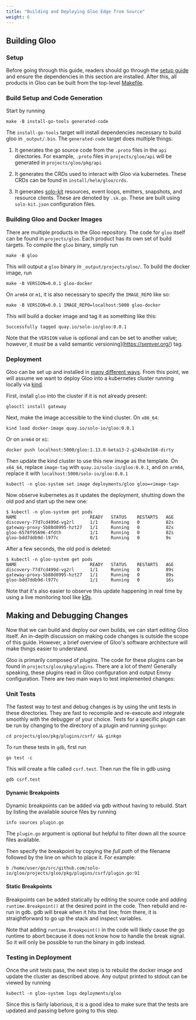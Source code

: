 ```yaml
---
title: "Building and Deploying Gloo Edge from Source"
weight: 6
---
```


## Building Gloo

### Setup

Before going through this guide, readers should go through the [setup guide](https://docs.solo.io/gloo-edge/latest/guides/dev/setting-up-dev-environment/) and ensure the dependencies in this section are installed. After this, all products in Gloo can be built from the top-level [Makefile](https://github.com/solo-io/gloo/blob/master/Makefile).

### Build Setup and Code Generation

Start by running

    make -B install-go-tools generated-code

The `install-go-tools` target will install dependencies necessary to build gloo in `_output/.bin`. The `generated-code` target does multiple things:

1. It generates the go source code from the `.proto` files in the `api` directories. For example, `.proto` files in `projects/gloo/api` will be generated in `projects/gloo/pkg/api`

2. It generates the CRDs used to interact with Gloo via kubernetes. These CRDs can be found in `install/helm/gloo/crds`.

3. It generates [solo-kit](https://github.com/solo-io/solo-kit) resources, event loops, emitters, snapshots, and resource clients. These are denoted by `.sk.go`.  These are built using `solo-kit.json` configuration files.

### Building Gloo and Docker Images

There are multiple products in the Gloo repository. The code for `gloo` itself can be found in `projects/gloo`. Each product has its own set of build targets. To compile the `gloo` binary, simply run

    make -B gloo

This will output a `gloo` binary in `_output/projects/gloo/`. To build the docker image, run

    make -B VERSION=0.0.1 gloo-docker

On `arm64` or `m1`, it is also necessary to specify the `IMAGE_REPO` like so:

    make -B VERSION=0.0.1 IMAGE_REPO=localhost:5000 gloo-docker

This will build a docker image and tag it as something like this:

    Successfully tagged quay.io/solo-io/gloo:0.0.1

Note that the `VERSION` value is optional and can be set to another value; however, it *must* be a valid semantic versioning](https://semver.org/) tag.

### Deployment

Gloo can be set up and installed in [many different ways](https://docs.solo.io/gloo-edge/latest/installation/preparation/#deployment-requirements). From this point, we will assume we want to deploy Gloo into a kubernetes cluster running locally via [kind](https://docs.solo.io/gloo-edge/latest/installation/platform_configuration/cluster_setup/#kind).

First, install `gloo` into the cluster if it is not already present:

    glooctl install gateway

Next, make the image accessible to the kind cluster. On `x86_64`:

    kind load docker-image quay.io/solo-io/gloo:0.0.1

Or on `arm64` or `m1`:

    docker push localhost:5000/gloo:1.13.0-beta13-2-g24ba2e1b8-dirty

Then update the kind cluster to use this new image as the template. On `x64_64`, replace `image-tag` with `quay.io/solo-io/gloo:0.0.1`, and on `arm64`, replace it with `localhost:5000/solo-io/gloo:0.0.1`

    kubectl -n gloo-system set image deployments/gloo gloo=<image-tag>

Now observe kubernetes as it updates the deployment, shutting down the old pod and start up the new one:

    $ kubectl -n gloo-system get pods
    NAME                            READY   STATUS    RESTARTS   AGE
    discovery-77d7cd499d-vg2rl      1/1     Running   0          82s
    gateway-proxy-5b88d8995-hzt27   1/1     Running   0          82s
    gloo-6578f95696-4fdth           1/1     Running   0          82s
    gloo-bdd7ddb9d-l977c            0/1     Running   0          9s

After a few seconds, the old pod is deleted:

    $ kubectl -n gloo-system get pods
    NAME                            READY   STATUS    RESTARTS   AGE
    discovery-77d7cd499d-vg2rl      1/1     Running   0          89s
    gateway-proxy-5b88d8995-hzt27   1/1     Running   0          89s
    gloo-bdd7ddb9d-l977c            1/1     Running   0          16s

Note that it's also easier to observe this update happening in real time by using a live monitoring tool like [k9s](https://k9scli.io/).

## Making and Debugging Changes

Now that we can build and deploy our own builds, we can start editing Gloo itself. An in-depth discussion on making code changes is outside the scope of this guide. However, a brief overview of Gloo's software architecture will make things easier to understand.

Gloo is primarily composed of *plugins*. The code for these plugins can be found in `projects/gloo/pkg/plugins`. There are a lot of them! Generally speaking, these plugins read in Gloo configuration and output Envoy configuration. There are two main ways to test implemented changes:

### Unit Tests

The fastest way to test and debug changes is by using the unit tests in these directories. They are fast to recompile and re-execute and integrate smoothly with the debugger of your choice. Tests for a specific plugin can be run by changing to the directory of a plugin and running `ginkgo`:

    cd projects/gloo/pkg/plugins/csrf/ && ginkgo

To run these tests in `gdb`, first run

    go test -c

This will create a file called `csrf.test`. Then run the file in gdb using

    gdb csrf.test

#### Dynamic Breakpoints

Dynamic breakpoints can be added via gdb without having to rebuild. Start by listing the available source files by running

    info sources plugin.go

The `plugin.go` argument is optional but helpful to filter down all the source files available.

Then specify the breakpoint by copying the *full path* of the filename followed by the line on which to place it. For example:

    b /home/user/go/src/github.com/solo-io/gloo/projects/gloo/pkg/plugins/csrf/plugin.go:91

#### Static Breakpoints

Breakpoints can be added statically by editing the source code and adding `runtime.Breakpoint()` at the desired point in the code. Then rebuild and re-run in gdb. gdb will break when it hits that line; from there, it is straightforward to go up the stack and inspect variables.

Note that adding `runtime.Breakpoint()` in the code will likely cause the go runtime to abort because it does not know how to handle the break signal. So it will only be possible to run the binary in gdb instead.

### Testing in Deployment

Once the unit tests pass, the next step is to rebuild the docker image and update the cluster as described above. Any output printed to stdout can be viewed by running

    kubectl -n gloo-system logs deployments/gloo

Since this is fairly laborious, it is a good idea to make sure that the tests are updated and passing before going to this step.
